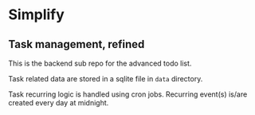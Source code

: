 # Simplify
## Task management, refined

This is the backend sub repo for the advanced todo list.

Task related data are stored in a sqlite file in `data` directory.

Task recurring logic is handled using cron jobs. Recurring event(s) is/are created every day at midnight.